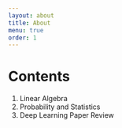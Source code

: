 ```yaml
---
layout: about
title: About
menu: true
order: 1
---
```


# Contents
1. Linear Algebra
2. Probability and Statistics
3. Deep Learning Paper Review

